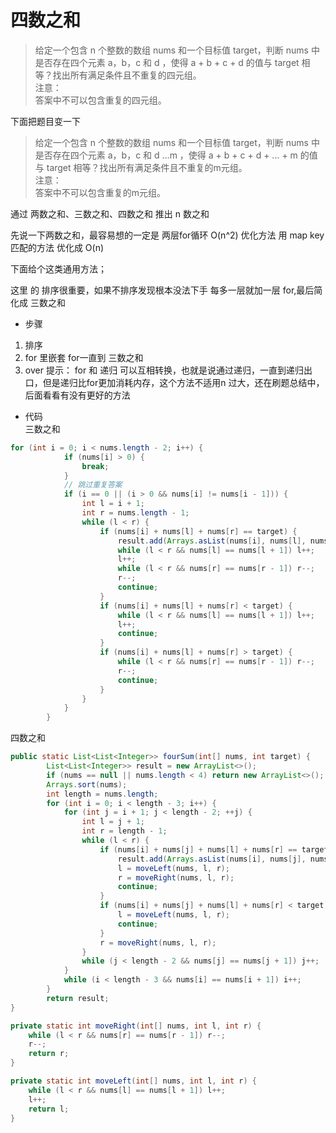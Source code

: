 # 四数之和
>给定一个包含 n 个整数的数组 nums 和一个目标值 target，判断 nums 中是否存在四个元素 a，b，c 和 d ，使得 a + b + c + d 的值与 target 相等？找出所有满足条件且不重复的四元组。  
>注意：  
>答案中不可以包含重复的四元组。  

下面把题目变一下

>给定一个包含 n 个整数的数组 nums 和一个目标值 target，判断 nums 中是否存在四个元素 a，b，c 和 d ...m ，使得 a + b + c + d + ... + m 的值与 target 相等？找出所有满足条件且不重复的m元组。  
>注意：  
>答案中不可以包含重复的m元组。 

通过 两数之和、三数之和、四数之和 推出 n 数之和

先说一下两数之和，最容易想的一定是 两层for循环 O(n^2)  优化方法 用 map key匹配的方法 优化成 O(n)

下面给个这类通用方法；  

这里 的 排序很重要，如果不排序发现根本没法下手
每多一层就加一层 for,最后简化成 三数之和
- 步骤
1. 排序
2. for 里嵌套 for一直到 三数之和
3. over
提示：
    for 和 递归 可以互相转换，也就是说通过递归，一直到递归出口，但是递归比for更加消耗内存，这个方法不适用n 过大，还在刷题总结中，后面看看有没有更好的方法

- 代码  
三数之和
```java
for (int i = 0; i < nums.length - 2; i++) {
            if (nums[i] > 0) {
                break;
            }
            // 跳过重复答案
            if (i == 0 || (i > 0 && nums[i] != nums[i - 1])) {
                int l = i + 1;
                int r = nums.length - 1;
                while (l < r) {
                    if (nums[i] + nums[l] + nums[r] == target) {
                        result.add(Arrays.asList(nums[i], nums[l], nums[r]));
                        while (l < r && nums[l] == nums[l + 1]) l++;
                        l++;
                        while (l < r && nums[r] == nums[r - 1]) r--;
                        r--;
                        continue;
                    }
                    if (nums[i] + nums[l] + nums[r] < target) {
                        while (l < r && nums[l] == nums[l + 1]) l++;
                        l++;
                        continue;
                    }
                    if (nums[i] + nums[l] + nums[r] > target) {
                        while (l < r && nums[r] == nums[r - 1]) r--;
                        r--;
                        continue;
                    }
                }
            }
        }
```
四数之和  
```java
public static List<List<Integer>> fourSum(int[] nums, int target) {
        List<List<Integer>> result = new ArrayList<>();
        if (nums == null || nums.length < 4) return new ArrayList<>();
        Arrays.sort(nums);
        int length = nums.length;
        for (int i = 0; i < length - 3; i++) {
            for (int j = i + 1; j < length - 2; ++j) {
                int l = j + 1;
                int r = length - 1;
                while (l < r) {
                    if (nums[i] + nums[j] + nums[l] + nums[r] == target) {
                        result.add(Arrays.asList(nums[i], nums[j], nums[l], nums[r]));
                        l = moveLeft(nums, l, r);
                        r = moveRight(nums, l, r);
                        continue;
                    }
                    if (nums[i] + nums[j] + nums[l] + nums[r] < target) {
                        l = moveLeft(nums, l, r);
                        continue;
                    }
                    r = moveRight(nums, l, r);
                }
                while (j < length - 2 && nums[j] == nums[j + 1]) j++;
            }
            while (i < length - 3 && nums[i] == nums[i + 1]) i++;
        }
        return result;
}

private static int moveRight(int[] nums, int l, int r) {
    while (l < r && nums[r] == nums[r - 1]) r--;
    r--;
    return r;
}

private static int moveLeft(int[] nums, int l, int r) {
    while (l < r && nums[l] == nums[l + 1]) l++;
    l++;
    return l;
}
```
